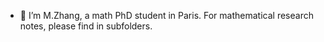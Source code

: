 - 👋 I’m M.Zhang, a math PhD student in Paris.
For mathematical research notes, please find in subfolders.

